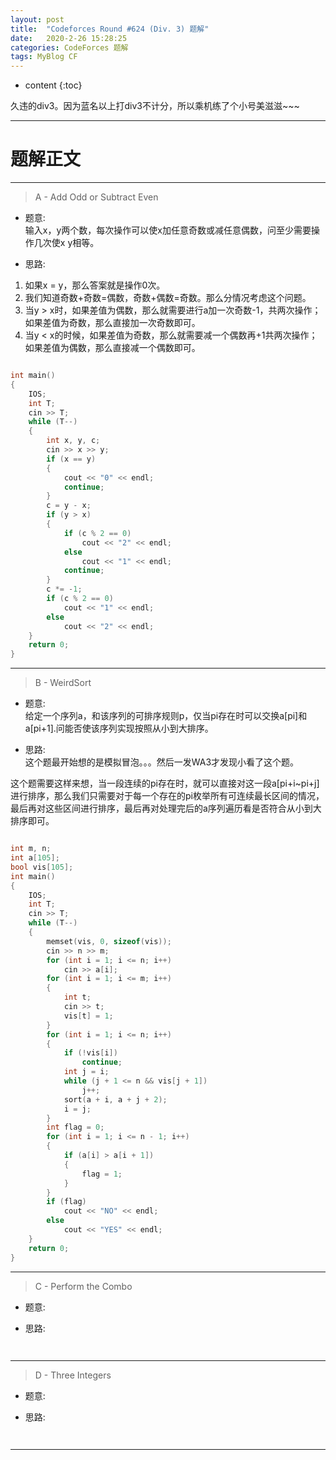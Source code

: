 ```yaml
---
layout: post
title:  "Codeforces Round #624 (Div. 3) 题解"
date:   2020-2-26 15:28:25
categories: CodeForces 题解
tags: MyBlog CF 
---
```


* content
{:toc}

久违的div3。因为蓝名以上打div3不计分，所以乘机练了个小号美滋滋~~~





---

# 题解正文

---

> A - Add Odd or Subtract Even

* 题意:  
输入x，y两个数，每次操作可以使x加任意奇数或减任意偶数，问至少需要操作几次使x y相等。

* 思路:
1. 如果x = y，那么答案就是操作0次。
2. 我们知道奇数+奇数=偶数，奇数+偶数=奇数。那么分情况考虑这个问题。
3. 当y > x时，如果差值为偶数，那么就需要进行a加一次奇数-1，共两次操作；如果差值为奇数，那么直接加一次奇数即可。
4. 当y < x的时候，如果差值为奇数，那么就需要减一个偶数再+1共两次操作；如果差值为偶数，那么直接减一个偶数即可。

```c++

int main()
{
    IOS;
    int T;
    cin >> T;
    while (T--)
    {
        int x, y, c;
        cin >> x >> y;
        if (x == y)
        {
            cout << "0" << endl;
            continue;
        }
        c = y - x;
        if (y > x)
        {
            if (c % 2 == 0)
                cout << "2" << endl;
            else
                cout << "1" << endl;
            continue;
        }
        c *= -1;
        if (c % 2 == 0)
            cout << "1" << endl;
        else
            cout << "2" << endl;
    }
    return 0;
}

```

---

> B - WeirdSort

* 题意:  
给定一个序列a，和该序列的可排序规则p，仅当pi存在时可以交换a[pi]和a[pi+1].问能否使该序列实现按照从小到大排序。

* 思路:  
这个题最开始想的是模拟冒泡。。。然后一发WA3才发现小看了这个题。  

这个题需要这样来想，当一段连续的pi存在时，就可以直接对这一段a[pi+i~pi+j]进行排序，那么我们只需要对于每一个存在的pi枚举所有可连续最长区间的情况，最后再对这些区间进行排序，最后再对处理完后的a序列遍历看是否符合从小到大排序即可。

```c++

int m, n;
int a[105];
bool vis[105];
int main()
{
    IOS;
    int T;
    cin >> T;
    while (T--)
    {
        memset(vis, 0, sizeof(vis));
        cin >> n >> m;
        for (int i = 1; i <= n; i++)
            cin >> a[i];
        for (int i = 1; i <= m; i++)
        {
            int t;
            cin >> t;
            vis[t] = 1;
        }
        for (int i = 1; i <= n; i++)
        {
            if (!vis[i])
                continue;
            int j = i;
            while (j + 1 <= n && vis[j + 1])
                j++;
            sort(a + i, a + j + 2);
            i = j;
        }
        int flag = 0;
        for (int i = 1; i <= n - 1; i++)
        {
            if (a[i] > a[i + 1])
            {
                flag = 1;
            }
        }
        if (flag)
            cout << "NO" << endl;
        else
            cout << "YES" << endl;
    }
    return 0;
}

```

---

> C - Perform the Combo

* 题意:


* 思路:


```c++



```

---

> D - Three Integers

* 题意:


* 思路:


```c++



```

---

